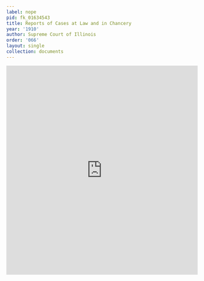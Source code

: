 ```yaml
---
label: nope
pid: fk_01634543
title: Reports of Cases at Law and in Chancery
year: '1910'
author: Supreme Court of Illinois
order: '066'
layout: single
collection: documents
---
```

<iframe src="https://northwestern.app.box.com/embed/s/grlysvyxbxds50wrvknex89hk672xe57?sortColumn=date&view=list" width="100%" height="550" frameborder="0" allowfullscreen webkitallowfullscreen msallowfullscreen></iframe>
